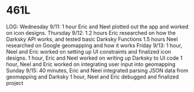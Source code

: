 # 461L
LOG:
Wednesday 9/11: 
1 hour Eric and Neel plotted out the app and worked on icon designs.
Thursday 9/12: 
1.2 hours Eric researched on how the Darksky API works, and tested basic Darksky Functions
 1.5 hours Neel researched on Google geomapping and how it works
Friday 9/13: 
1 hour, Neel and Eric worked on setting up UI constraints and finalized icon designs.
1 hour, Eric and Neel worked on  writing up Darksky to UI code
1 hour, Neel and Eric worked on integrating user input into geomapping
Sunday 9/15: 
40 minutes, Eric and Neel integrated parsing JSON data from geomapping and Darksky
1 hour, Neel and Eric debugged and finalized project

